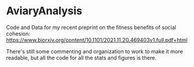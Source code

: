 # AviaryAnalysis

Code and Data for my recent preprint on the fitness benefits of social cohesion: https://www.biorxiv.org/content/10.1101/2021.11.20.469403v1.full.pdf+html

There's still some commenting and organization to work to make it more readable, 
but all the code for all the stats and figures is there.  
